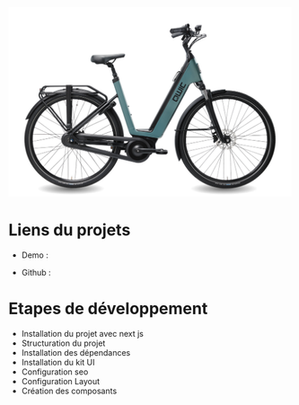![Screenshot](https://github.com/sylvaincodes/bike/blob/main/public/images/hero-bike.svg)

# Liens du projets

- Demo :

- Github :

# Etapes de développement

- Installation du projet avec next js
- Structuration du projet
- Installation des dépendances
- Installation du kit UI
- Configuration seo
- Configuration Layout
- Création des composants
